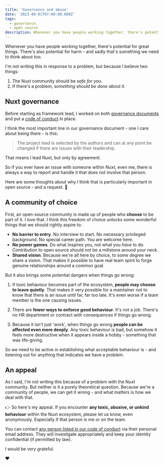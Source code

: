 ```yaml
---
title: 'Governance and abuse'
date: '2023-08-01T07:00:00.000Z'
tags:
  - governance
  - open source
description: Whenever you have people working together, there's potential for great things. There's also potential for harm - and sadly that's something we need to think about too.
---
```


Whenever you have people working together, there's potential for great things. There's also potential for harm - and sadly that's something we need to think about too.

I'm not writing this in response to a problem, but because I believe two things:

1. The Nuxt community should be _safe for you_.
1. If there's a problem, _something should be done about it_.

## Nuxt governance

 Before starting as framework lead, I worked on both [governance documents](https://github.com/nuxt/governance) and put a [code of conduct](https://github.com/nuxt/.github/blob/main/CODE_OF_CONDUCT.md) in place.

 I think the most important line in our governance document - one I care about being there - is this:

> The project lead is selected by the authors and can at any point be changed if there are issues with their leadership.

That means I lead Nuxt, but only by agreement.

So if you ever have an issue with someone within Nuxt, even me, there is always a way to report and handle it that does not involve that person.

Here are some thoughts about why I think that is particularly important in open source - and a request. 🙏

## A community of choice

First, an open-source community is made up of people who **choose** to be part of it. I _love_ that. I think this freedom of choice unlocks some wonderful things that we should rightly aspire to:

* **No barrier to entry**. No interview to start. No necessary privileged background. No special career path. You are welcome here.
* **No power games**. Do what inspires you, not what you _have_ to do. Contribution to open source should not be a millstone around your neck.
* **Shared vision**. Because we're all here by choice, to some degree we share a vision. That makes it possible to have real team spirit to forge genuine relationships around a common goal.

But it also brings some potential dangers when things go wrong:

1. If toxic behaviour becomes part of the ecosystem, **people may choose to leave quietly**. That makes it very possible for a maintainer not to know that there is an issue until far, far too late. It's even worse if a team member is the one causing issues.

1. There are **fewer ways to enforce good behaviour**. It's not a job. There's no HR department or contract with consequences if things go wrong.

1. Because it isn't just 'work', when things go wrong **people can be affected even more deeply**. Any toxic behaviour is bad, but somehow it feels more destructive when it appears inside a hobby - something that was life-giving.

So we need to be active in establishing what acceptable behaviour is - and listening out for anything that indicates we have a problem.

## An appeal

As I said, I'm not writing this because of a problem with the Nuxt community. But neither is it a purely theoretical question. Because we're a community of people, we can get it wrong - and what matters is how we deal with that.

👉 So here's my appeal. If you encounter **any toxic, abusive, or unkind behaviour** within the Nuxt ecosystem, please let us know, even anonymously. Especially if that person is me or on the team.

You can contact [any person listed in our code of conduct](https://github.com/nuxt/.github/blob/main/CODE_OF_CONDUCT.md) via their personal email address. They will investigate appropriately and keep your identity confidential (if permitted by law).

I would be very grateful.

❤️
